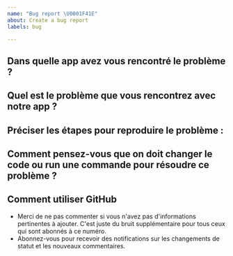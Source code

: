```yaml
---
name: "Bug report \U0001F41E"
about: Create a bug report
labels: bug

---
```


<!-- Nous comprenons que vous rencontrez un problème avec nos applications; nous voulons vous aider avec ça!

**VOTRE PUBLICATION SERA SUPPRIMÉE SI ELLE EST DE FAIBLE QUALITÉ** :

Veuillez montrer les efforts que vous avez déployés pour résoudre le problème et soyez précis.

Les gens donnent de leur temps pour aider! Les messages à faible effort ne sont pas susceptibles d'obtenir de bonnes réponses !

 -->

## Dans quelle app avez vous rencontré le problème ?



## Quel est le problème que vous rencontrez avec notre app ?



## Préciser les étapes pour reproduire le problème :



## Comment pensez-vous que on doit changer le code ou run une commande pour résoudre ce problème ?



## Comment utiliser GitHub

* Merci de ne pas commenter si vous n'avez pas d'informations pertinentes à ajouter. C'est juste du bruit supplémentaire pour tous ceux qui sont abonnés à ce numéro.
* Abonnez-vous pour recevoir des notifications sur les changements de statut et les nouveaux commentaires.
